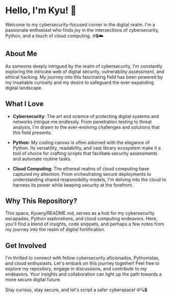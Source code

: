 # Hello, I'm Kyu! 👋

Welcome to my cybersecurity-focused corner in the digital realm. I'm a passionate enthusiast who finds joy in the intersections of cybersecurity, Python, and a touch of cloud computing. 🌐🔒☁️

## About Me

As someone deeply intrigued by the realm of cybersecurity, I'm constantly exploring the intricate web of digital security, vulnerability assessment, and ethical hacking. My journey into this fascinating field has been powered by my insatiable curiosity and my desire to safeguard the ever-expanding digital landscape.

## What I Love

- **Cybersecurity**: The art and science of protecting digital systems and networks intrigue me endlessly. From penetration testing to threat analysis, I'm drawn to the ever-evolving challenges and solutions that this field presents.

- **Python**: My coding canvas is often adorned with the elegance of Python. Its versatility, readability, and vast library ecosystem make it a tool of choice for crafting scripts that facilitate security assessments and automate routine tasks.

- **Cloud Computing**: The ethereal realms of cloud computing have captured my attention. From orchestrating secure deployments to understanding shared responsibility models, I'm delving into the cloud to harness its power while keeping security at the forefront.

## Why This Repository?

This space, Kyuery/README.md, serves as a hub for my cybersecurity escapades, Python explorations, and cloud computing endeavors. Here, you'll find a blend of insights, code snippets, and perhaps a few notes from my journey into the realm of digital fortification.

## Get Involved

I'm thrilled to connect with fellow cybersecurity aficionados, Pythonistas, and cloud enthusiasts. Let's embark on this journey together! Feel free to explore my repository, engage in discussions, and contribute to my endeavors. Your insights and collaboration can light up the path towards a more secure digital future.

Stay curious, stay secure, and let's script a safer cyberspace! 🌐🔍🔒
